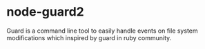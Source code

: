 # node-guard2
Guard is a command line tool to easily handle events on file system modifications which inspired by guard in ruby community.

